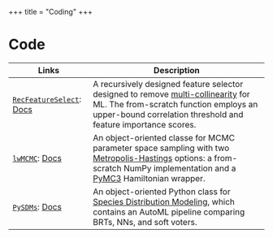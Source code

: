 +++
title = "Coding"
+++

# Code

Links | Description
-----|-------
[`RecFeatureSelect`](https://pypi.org/project/RecFeatureSelect/): [Docs](https://github.com/daniel-furman/RecFeatureSelect) | A recursively designed feature selector designed to remove [multi-collinearity](https://en.wikipedia.org/wiki/Multicollinearity) for ML. The from-scratch function employs an upper-bound correlation threshold and feature importance scores.
[`lwMCMC`](https://pypi.org/project/lwMCMC/): [Docs](https://github.com/daniel-furman/lwMCMC) | An object-oriented classe for MCMC parameter space sampling with two [Metropolis-Hastings](http://www.mit.edu/~ilkery/papers/MetropolisHastingsSampling.pdf) options: a from-scratch NumPy implementation and a [PyMC3](https://docs.pymc.io/notebooks/getting_started.html) Hamiltonian wrapper. 
[`PySDMs`](https://github.com/daniel-furman/PySDMs): [Docs](https://github.com/daniel-furman/PySDMs) | An object-oriented Python class for [Species Distribution Modeling](https://en.wikipedia.org/wiki/Species_distribution_modelling), which contains an AutoML pipeline comparing BRTs, NNs, and soft voters. 
